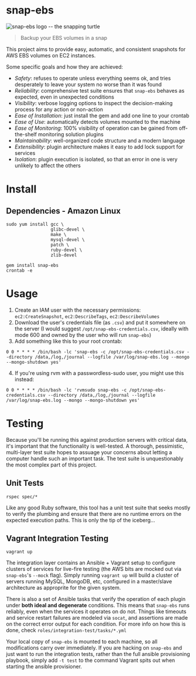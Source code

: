snap-ebs
===

![snap-ebs logo -- the snapping turtle](http://i.imgur.com/DgUZmIq.png)
> Backup your EBS volumes in a snap

This project aims to provide easy, automatic, and consistent snapshots for AWS
EBS volumes on EC2 instances.

Some specific goals and how they are achieved:

 - *Safety*: refuses to operate unless everything seems ok, and tries desperately to leave your system no worse than it was found
 - *Reliability*: comprehensive test suite ensures that `snap-ebs` behaves as expected, even in unexpected conditions
 - *Visibility*: verbose logging options to inspect the decision-making process for any action or non-action
 - *Ease of Installation*: just install the gem and add one line to your crontab
 - *Ease of Use*: automatically detects volumes mounted to the machine
 - *Ease of Monitoring*: 100% visibility of operation can be gained from off-the-shelf monitoring solution plugins
 - *Maintainability*: well-organized code structure and a modern language 
 - *Extensibility*: plugin architecture makes it easy to add lock support for services
 - *Isolation*: plugin execution is isolated, so that an error in one is very unlikely to affect the others

Install
===

Dependencies - Amazon Linux
---

```
sudo yum install gcc \
                 glibc-devel \
                 make \
                 mysql-devel \
                 patch \
                 ruby-devel \
                 zlib-devel

gem install snap-ebs
crontab -e
```

Usage
===

1. Create an IAM user with the necessary permissions: `ec2:CreateSnapshot`, `ec2:DescribeTags`, `ec2:DescribeVolumes`
2. Download the user's credentials file (as `.csv`) and put it somewhere on the server (I would suggest `/opt/snap-ebs-credentials.csv`, ideally with mode 600 and owned by the user who will run `snap-ebs`)
3. Add something like this to your root crontab:
```
0 0 * * * * /bin/bash -lc 'snap-ebs -c /opt/snap-ebs-credentials.csv --directory /data,/log,/journal --logfile /var/log/snap-ebs.log --mongo --mongo-shutdown yes'
```

4. If you're using rvm with a passwordless-sudo user, you might use this instead:
```
0 0 * * * * /bin/bash -lc 'rvmsudo snap-ebs -c /opt/snap-ebs-credentials.csv --directory /data,/log,/journal --logfile /var/log/snap-ebs.log --mongo --mongo-shutdown yes'
```

Testing
===

Because you'll be running this against production servers with critical data, it's important that the functionality is well-tested. A thorough, pessimistic, multi-layer test suite hopes to assuage your concerns about letting a computer handle such an important task. The test suite is unquestionably the most complex part of this project.

Unit Tests
---

```
rspec spec/*
```

Like any good Ruby software, this tool has a unit test suite that seeks mostly to verify the plumbing and ensure that there are no runtime errors on the expected execution paths. This is only the tip of the iceberg...

Vagrant Integration Testing
---

```
vagrant up
```

The integration layer contains an Ansible + Vagrant setup to configure clusters of services for live-fire testing (the AWS bits are mocked out via `snap-ebs`'s `--mock` flag). Simply running `vagrant up` will build a cluster of servers running MySQL, MongoDB, etc, configured in a master/slave architecture as approprite for the given system.

There is also a set of Ansible tasks that verify the operation of each plugin under **both ideal and degenerate** conditions. This means that `snap-ebs` runs reliably, even when the services it operates on do not. Things like timeouts and service restart failures are modeled via `socat`, and assertions are made on the correct error output for each condition. For more info on how this is done, check `roles/integration-test/tasks/*.yml`

Your local copy of `snap-ebs` is mounted to each machine, so all modifications carry over immediately. If you are hacking on `snap-ebs` and just want to run the integration tests, rather than the full ansible provisioning playbook, simply add `-t test` to the command Vagrant spits out when starting the ansible provisioner.
